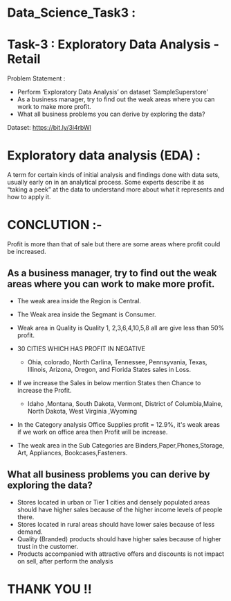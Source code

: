 #  Data_Science_Task3 : 

# Task-3 : Exploratory Data Analysis - Retail

Problem Statement :
- Perform ‘Exploratory Data Analysis’ on dataset ‘SampleSuperstore’
- As a business manager, try to find out the weak areas where you can work to make more profit.
- What all business problems you can derive by exploring the data?

Dataset: https://bit.ly/3i4rbWl

# Exploratory data analysis (EDA) : 
A term for certain kinds of initial analysis and findings done with data sets, usually early on in an analytical process. Some experts describe it as “taking a peek” at the data to understand more about what it represents and how to apply it.

# CONCLUTION :- 
Profit is more than that of sale but there are some areas where profit could be increased.

## As a business manager, try to find out the weak areas where you can work to make more profit. 

- The weak area inside the Region is Central.
- The Weak area inside the Segmant is Consumer.
- Weak area in Quality is Quality 1, 2,3,6,4,10,5,8 all are give less than 50% profit.
- 30 CITIES WHICH HAS PROFIT IN NEGATIVE
   - Ohia, colorado, North Carlina, Tennessee, Pennsyvania, Texas, Illinois, Arizona, Oregon, and Florida States sales in Loss.
- If we increase the Sales in below mention States then Chance to increase the Profit.
   - Idaho ,Montana, South Dakota, Vermont, District of Columbia,Maine, North Dakota, West Virginia ,Wyoming
- In the Category analysis Office Supplies profit = 12.9%, it's weak areas if we work on office area then Profit will be increase.

- The weak area in the Sub Categories are Binders,Paper,Phones,Storage, Art, Appliances, Bookcases,Fasteners.

## What all business problems you can derive by exploring the data? 

- Stores located in urban or Tier 1 cities and densely populated areas should have higher sales because of the higher income levels of people there.
- Stores located in rural areas should have lower sales because of less demand.
- Quality (Branded) products should have higher sales because of higher trust in the customer.
- Products accompanied with attractive offers and discounts is not impact on sell, after perform the analysis

# THANK YOU !!

